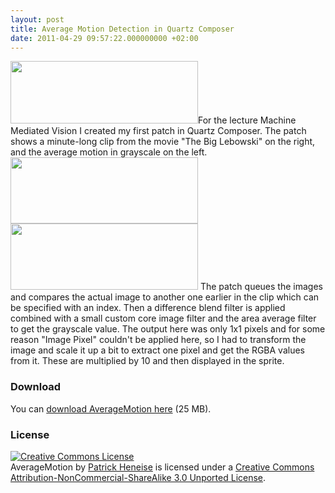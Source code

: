 ```yaml
---
layout: post
title: Average Motion Detection in Quartz Composer
date: 2011-04-29 09:57:22.000000000 +02:00
---
```

<a href="http://patrickheneise.me/average-motion-detection-in-quartz-composer/screen-shot-2011-04-28-at-17-14-58" rel="attachment wp-att-290"><img src="http://www.patrickheneise.me/wp-content/uploads/2011/04/Screen-shot-2011-04-28-at-17.14.58-300x100.png" alt="" title="Screen shot 2011-04-28 at 17.14.58" width="300" height="100" class="aligncenter size-medium wp-image-290" /></a>For the lecture Machine Mediated Vision I created my first patch in Quartz Composer. The patch shows a minute-long clip from the movie "The Big Lebowski" on the right, and the average motion in grayscale on the left. <a href="http://patrickheneise.me/average-motion-detection-in-quartz-composer/screen-shot-2011-04-28-at-17-16-40" rel="attachment wp-att-292"><img src="http://patrickheneise.me/wp-content/uploads/2011/04/Screen-shot-2011-04-28-at-17.16.40-300x106.png" alt="" title="Screen shot 2011-04-28 at 17.16.40" width="300" height="106" class="aligncenter size-medium wp-image-292" /></a>
<a href="http://patrickheneise.me/average-motion-detection-in-quartz-composer/screen-shot-2011-04-28-at-17-16-28" rel="attachment wp-att-291"><img src="http://patrickheneise.me/wp-content/uploads/2011/04/Screen-shot-2011-04-28-at-17.16.28-300x106.png" alt="" title="Screen shot 2011-04-28 at 17.16.28" width="300" height="106" class="aligncenter size-medium wp-image-291" /></a>
The patch queues the images and compares the actual image to another one earlier in the clip which can be specified with an index. Then a difference blend filter is applied combined with a small custom core image filter and the area average filter to get the grayscale value. The output here was only 1x1 pixels and for some reason "Image Pixel" couldn't be applied here, so I had to transform the image and scale it up a bit to extract one pixel and get the RGBA values from it. These are multiplied by 10 and then displayed in the sprite.

<h3>Download</h3>
You can <a href='http://patrickheneise.me/wp-content/uploads/2011/04/AverageMotion.zip'>download AverageMotion here</a> (25 MB).

<h3>License</h3>
<a rel="license" href="http://creativecommons.org/licenses/by-nc-sa/3.0/"><img alt="Creative Commons License" style="border-width:0;" src="http://i.creativecommons.org/l/by-nc-sa/3.0/88x31.png" /></a><br /><span>AverageMotion</span> by <a href="http://www.patrickheneise.me" rel="cc:attributionURL">Patrick Heneise</a> is licensed under a <a rel="license" href="http://creativecommons.org/licenses/by-nc-sa/3.0/">Creative Commons Attribution-NonCommercial-ShareAlike 3.0 Unported License</a>.
